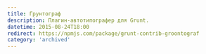 ```yaml
---
title: Грунтограф
description: Плагин-автотипографер для Grunt.
datetime: 2015-08-24T18:00
redirect: https://npmjs.com/package/grunt-contrib-groontograf
category: 'archived'
---
```

